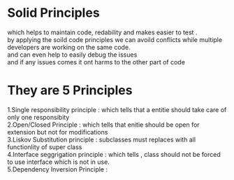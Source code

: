 # Solid Principles
which helps to maintain code, redability and makes easier to test . <br />
by applying the soild code principles we can avoild conflicts while multiple developers are working on the same code.  <br />
and can even help to easily debug the issues  <br />
and if any issues comes it ont harms to the other part of code  <br />

# They are 5 Principles
1.Single responsibility principle : which tells that a entitie should take care of only one responsibity  <br />
2.Open/Closed Principle : which tells that enitie should be open for extension but not for modifications  <br />
3.Liskov Substitution principle : subclasses must replaces with all functionlity of super class  <br />
4.Interface seggrigation principle : which tells , class should not be forced to use interface which is not in use. <br />
5.Dependency Inversion Principle : 
